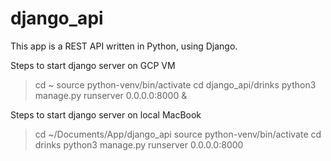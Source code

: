 # django_api

This app is a REST API written in Python, using Django.


Steps to start django server on GCP VM

> cd ~
> source python-venv/bin/activate
> cd django_api/drinks
> python3 manage.py runserver 0.0.0.0:8000 &


Steps to start django server on local MacBook

> cd ~/Documents/App/django_api
> source python-venv/bin/activate
> cd drinks
> python3 manage.py runserver 0.0.0.0:8000 

